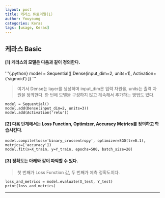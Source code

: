 ```yaml
---
layout: post
title: 케라스 튜토리얼(1)
author: Youyoung
categories: Keras
tags: [usage, Keras]
---
```


## 케라스 Basic

#### [1] 케라스의 모델은 다음과 같이 정의한다.
'''{.python}
model = Sequential([
  Dense(input_dim=2, units=1), Activation=('sigmoid')
])
'''

>여기서 Dense는 layer를 생성하며
input_dim은 입력 차원을, units는 출력 차원을 정의한다.
한 번에 모델을 구성하지 않고 계속해서 추가하는 방법도 있다.

```{.python}
model = Sequential()
model.add(Dense(input_dim=2, units=3))
model.add(Activation('relu'))
```

#### [2] 다음 단계에서는 Loss Function, Optimizer, Accuracy Metrics를 정의하고 학습시킨다.
```{.python}
model.compile(loss='binary_crossentropy', optimizer=SGD(lr=0.1), metrics=['accuracy'])
model.fit(x=X_train, y=Y_train, epochs=500, batch_size=20)
```


#### [3] 정확도는 아래와 같이 파악할 수 있다.
> 첫 번째가 Loss Function 값, 두 번째가 예측 정확도이다.

```{.python}
loss_and_metrics = model.evaluate(X_test, Y_test)
print(loss_and_metrics)
```


---

